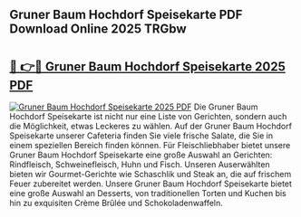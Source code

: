 ## Gruner Baum Hochdorf Speisekarte PDF Download Online 2025 TRGbw

# <h2><a href="http://gccy9t.nevu.top/?p=Gruner+Baum+Hochdorf+Speisekarte">🔗 👉🔴 Gruner Baum Hochdorf Speisekarte 2025 PDF</a></h2>

[![Gruner Baum Hochdorf Speisekarte 2025 PDF](https://i.imgur.com/dBaPXMq.png)](http://gccy9t.nevu.top/?p=Gruner+Baum+Hochdorf+Speisekarte)
Die Gruner Baum Hochdorf Speisekarte ist nicht nur eine Liste von Gerichten, sondern auch die Möglichkeit, etwas Leckeres zu wählen. Auf der Gruner Baum Hochdorf Speisekarte unserer Cafeteria finden Sie viele frische Salate, die Sie in einem speziellen Bereich finden können. Für Fleischliebhaber bietet unsere Gruner Baum Hochdorf Speisekarte eine große Auswahl an Gerichten: Rindfleisch, Schweinefleisch, Huhn und Fisch. Unseren Auserwählten bieten wir Gourmet-Gerichte wie Schaschlik und Steak an, die auf frischem Feuer zubereitet werden. Unsere Gruner Baum Hochdorf Speisekarte bietet eine große Auswahl an Desserts, von traditionellen Torten und Kuchen bis hin zu exquisiten Crème Brûlée und Schokoladenwaffeln.
